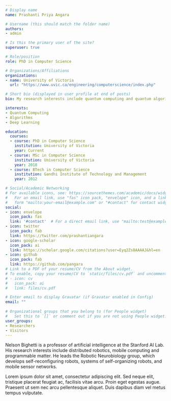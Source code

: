 ```yaml
---
# Display name
name: Prashanti Priya Angara

# Username (this should match the folder name)
authors:
- admin

# Is this the primary user of the site?
superuser: true

# Role/position
role: PhD in Computer Science

# Organizations/Affiliations
organizations:
- name: University of Victoria
  url: "https://www.uvic.ca/engineering/computerscience/index.php"

# Short bio (displayed in user profile at end of posts)
bio: My research interests include quantum computing and quantum algorithms.

interests:
- Quantum Computing
- Algorithms
- Deep Learning

education:
  courses:
  - course: PhD in Computer Science
    institution: University of Victoria
    year: Current
  - course: MSc in Computer Science
    institution: University of Victoria
    year: 2018
  - course: BTech in Computer Science
    institution: Gandhi Institute of Technology and Management
    year: 2012

# Social/Academic Networking
# For available icons, see: https://sourcethemes.com/academic/docs/widgets/#icons
#   For an email link, use "fas" icon pack, "envelope" icon, and a link in the
#   form "mailto:your-email@example.com" or "#contact" for contact widget.
social:
- icon: envelope
  icon_pack: fas
  link: '#contact'  # For a direct email link, use "mailto:test@example.org".
- icon: twitter
  icon_pack: fab
  link: https://twitter.com/prashantiangara
- icon: google-scholar
  icon_pack: ai
  link: https://scholar.google.com/citations?user=Eyq2Zs8AAAAJ&hl=en
- icon: github
  icon_pack: fab
  link: https://github.com/pangara
# Link to a PDF of your resume/CV from the About widget.
# To enable, copy your resume/CV to `static/files/cv.pdf` and uncomment the lines below.  
# - icon: cv
#   icon_pack: ai
#   link: files/cv.pdf

# Enter email to display Gravatar (if Gravatar enabled in Config)
email: ""
  
# Organizational groups that you belong to (for People widget)
#   Set this to `[]` or comment out if you are not using People widget.  
user_groups:
- Researchers
- Visitors
---
```


Nelson Bighetti is a professor of artificial intelligence at the Stanford AI Lab. His research interests include distributed robotics, mobile computing and programmable matter. He leads the Robotic Neurobiology group, which develops self-reconfiguring robots, systems of self-organizing robots, and mobile sensor networks.

Lorem ipsum dolor sit amet, consectetur adipiscing elit. Sed neque elit, tristique placerat feugiat ac, facilisis vitae arcu. Proin eget egestas augue. Praesent ut sem nec arcu pellentesque aliquet. Duis dapibus diam vel metus tempus vulputate. 
